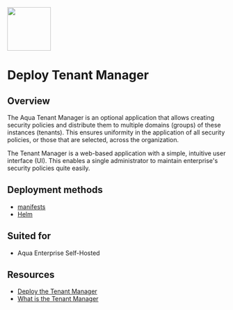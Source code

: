 <img src="https://avatars3.githubusercontent.com/u/12783832?s=200&v=4" height="100" width="100" />

# Deploy Tenant Manager

## Overview

The Aqua Tenant Manager is an optional application that allows creating security policies and distribute them to multiple domains (groups) of these instances (tenants). This ensures uniformity in the application of all security policies, or those that are selected, across the organization.

The Tenant Manager is a web-based application with a simple, intuitive user interface (UI). This enables a single administrator to maintain enterprise's security policies quite easily.

## Deployment methods
- [manifests](./kubernetes_and_openshift/manifests)
- [Helm](./kubernetes_and_openshift/helm)

## Suited for
- Aqua Enterprise Self-Hosted

## Resources
- [Deploy the Tenant Manager](https://docs.aquasec.com/docs/tm-deploy)
- [What is the Tenant Manager](https://docs.aquasec.com/docs/tm-what-is)